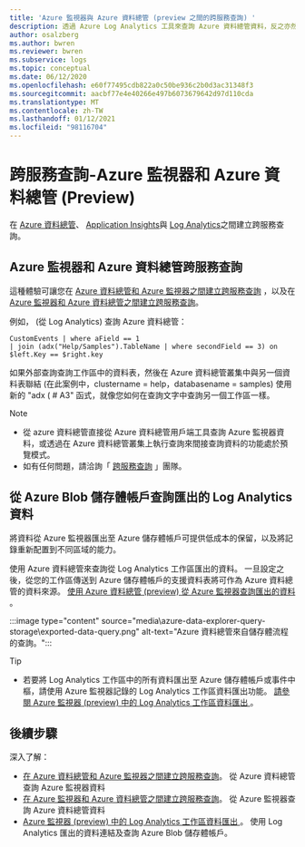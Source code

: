 ```yaml
---
title: 'Azure 監視器與 Azure 資料總管 (preview 之間的跨服務查詢) '
description: 透過 Azure Log Analytics 工具來查詢 Azure 資料總管資料，反之亦然，可在單一位置加入及分析您的所有資料。
author: osalzberg
ms.author: bwren
ms.reviewer: bwren
ms.subservice: logs
ms.topic: conceptual
ms.date: 06/12/2020
ms.openlocfilehash: e60f77495cdb822a0c50be936c2b0d3ac31348f3
ms.sourcegitcommit: aacbf77e4e40266e497b6073679642d97d110cda
ms.translationtype: MT
ms.contentlocale: zh-TW
ms.lasthandoff: 01/12/2021
ms.locfileid: "98116704"
---
```

# <a name="cross-service-query---azure-monitor-and-azure-data-explorer-preview"></a>跨服務查詢-Azure 監視器和 Azure 資料總管 (Preview) 
在 [Azure 資料總管](https://docs.microsoft.com/azure/data-explorer/)、 [Application Insights](/azure/azure-monitor/app/app-insights-overview)與 [Log Analytics](/azure/azure-monitor/platform/data-platform-logs)之間建立跨服務查詢。
## <a name="azure-monitor-and-azure-data-explorer-cross-service-querying"></a>Azure 監視器和 Azure 資料總管跨服務查詢
這種體驗可讓您在 [Azure 資料總管和 Azure 監視器之間建立跨服務查詢](https://docs.microsoft.com/azure/data-explorer/query-monitor-data) ，以及在 [Azure 監視器和 Azure 資料總管之間建立跨服務查詢](https://docs.microsoft.com/azure/azure-monitor/platform/azure-monitor-data-explorer-proxy)。

例如， (從 Log Analytics) 查詢 Azure 資料總管：
```kusto
CustomEvents | where aField == 1
| join (adx("Help/Samples").TableName | where secondField == 3) on $left.Key == $right.key
```
如果外部查詢查詢工作區中的資料表，然後在 Azure 資料總管叢集中與另一個資料表聯結 (在此案例中，clustername = help，databasename = samples) 使用新的 "adx ( # A3" 函式，就像您如何在查詢文字中查詢另一個工作區一樣。

> [!NOTE]
> * 從 azure 資料總管直接從 Azure 資料總管用戶端工具查詢 Azure 監視器資料，或透過在 Azure 資料總管叢集上執行查詢來間接查詢資料的功能處於預覽模式。
> * 如有任何問題，請洽詢「 [跨服務查詢](mailto:adxproxy@microsoft.com) 」團隊。

## <a name="query-exported-log-analytics-data-from-azure-blob-storage-account"></a>從 Azure Blob 儲存體帳戶查詢匯出的 Log Analytics 資料

將資料從 Azure 監視器匯出至 Azure 儲存體帳戶可提供低成本的保留，以及將記錄重新配置到不同區域的能力。

使用 Azure 資料總管來查詢從 Log Analytics 工作區匯出的資料。 一旦設定之後，從您的工作區傳送到 Azure 儲存體帳戶的支援資料表將可作為 Azure 資料總管的資料來源。 [使用 Azure 資料總管 (preview) 從 Azure 監視器查詢匯出的資料 ](https://docs.microsoft.com/azure/azure-monitor/platform/azure-data-explorer-query-storage)。

:::image type="content" source="media\azure-data-explorer-query-storage\exported-data-query.png" alt-text="Azure 資料總管來自儲存體流程的查詢。":::

>[!tip] 
> * 若要將 Log Analytics 工作區中的所有資料匯出至 Azure 儲存體帳戶或事件中樞，請使用 Azure 監視器記錄的 Log Analytics 工作區資料匯出功能。 [請參閱 Azure 監視器 (preview) 中的 Log Analytics 工作區資料匯出 ](https://docs.microsoft.com/azure/data-explorer/query-monitor-data)。

## <a name="next-steps"></a>後續步驟
深入了解：
* [在 Azure 資料總管和 Azure 監視器之間建立跨服務查詢](https://docs.microsoft.com/azure/data-explorer/query-monitor-data)。 從 Azure 資料總管查詢 Azure 監視器資料
* [在 Azure 監視器和 Azure 資料總管之間建立跨服務查詢](https://docs.microsoft.com/azure/azure-monitor/platform/azure-monitor-data-explorer-proxy)。 從 Azure 監視器查詢 Azure 資料總管資料
* [Azure 監視器 (preview) 中的 Log Analytics 工作區資料匯出 ](https://docs.microsoft.com/azure/data-explorer/query-monitor-data)。 使用 Log Analytics 匯出的資料連結及查詢 Azure Blob 儲存體帳戶。
